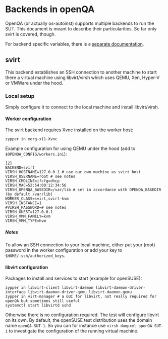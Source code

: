 # Backends in openQA
OpenQA (or actually os-autoinst) supports multiple backends to run the SUT.
This document is meant to describe their particularities. So far only svirt
is covered, though.

For backend specific variables, there is a [separate documentation](backend_vars.asciidoc).

## svirt
This backend establishes an SSH connection to another machine to start there
a virtual machine using libvirt/virsh which uses QEMU, Xen, Hyper-V or VMWare
under the hood.

### Local setup
Simply configure it to connect to the local machine and install libvirt/virsh.

#### Worker configuration
The svirt backend requires Xvnc installed on the worker host:

```
zypper in xorg-x11-Xvnc
```

Example configuration for using QEMU under the hood (add to `$OPENQA_CONFIG/workers.ini`):

```
[2]
BACKEND=svirt
VIRSH_HOSTNAME=127.0.0.1 # use our own machine as svirt host
VIRSH_USERNAME=root # see notes
VIRSH_CMDLINE=ifcfg=dhcp
VIRSH_MAC=52:54:00:12:34:56
VIRSH_OPENQA_BASEDIR=/var/lib # set in accordance with OPENQA_BASEDIR (by default /var/lib)
WORKER_CLASS=svirt,svirt-kvm
VIRSH_INSTANCE=1
#VIRSH_PASSWORD=# see notes
VIRSH_GUEST=127.0.0.1
VIRSH_VMM_FAMILY=kvm
VIRSH_VMM_TYPE=hvm
```

##### Notes
To allow an SSH connection to your local machine, either put your (root) password
in the worker configuration or add your key to `$HOME/.ssh/authorized_keys`.

#### libvirt configuration
Packages to install and services to start (example for openSUSE):
```
zypper in libvirt-client libvirt-daemon libvirt-daemon-driver-interface libvirt-daemon-driver-qemu libvirt-daemon-qemu
zypper in virt-manager # a GUI for libvirt, not really required for openQA but sometimes still useful
systemctl start libvirtd sshd
```

Otherwise there is no configuration required. The test will configure libvirt on its
own. By default, the openSUSE test distribution uses the domain name `openQA-SUT-1`.
So you can for instance use `virsh dumpxml openQA-SUT-1` to investigate the configuration
of the running virtual machine.
